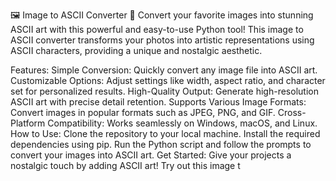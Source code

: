 🖼️ Image to ASCII Converter 🎨
Convert your favorite images into stunning ASCII art with this powerful and easy-to-use Python tool! This image to ASCII converter transforms your photos into artistic representations using ASCII characters, providing a unique and nostalgic aesthetic.

Features:
Simple Conversion: Quickly convert any image file into ASCII art.
Customizable Options: Adjust settings like width, aspect ratio, and character set for personalized results.
High-Quality Output: Generate high-resolution ASCII art with precise detail retention.
Supports Various Image Formats: Convert images in popular formats such as JPEG, PNG, and GIF.
Cross-Platform Compatibility: Works seamlessly on Windows, macOS, and Linux.
How to Use:
Clone the repository to your local machine.
Install the required dependencies using pip.
Run the Python script and follow the prompts to convert your images into ASCII art.
Get Started:
Give your projects a nostalgic touch by adding ASCII art! Try out this image t
